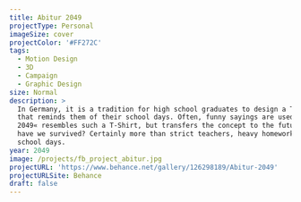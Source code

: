 ```yaml
---
title: Abitur 2049
projectType: Personal
imageSize: cover
projectColor: '#FF272C'
tags:
  - Motion Design
  - 3D
  - Campaign
  - Graphic Design
size: Normal
description: >
  In Germany, it is a tradition for high school graduates to design a T-shirt
  that reminds them of their school days. Often, funny sayings are used. »Abitur
  2049« resembles such a T-Shirt, but transfers the concept to the future. What
  have we survived? Certainly more than strict teachers, heavy homework and
  school days.
year: 2049
image: /projects/fb_project_abitur.jpg
projectURL: 'https://www.behance.net/gallery/126298189/Abitur-2049'
projectURLSite: Behance
draft: false
---
```


